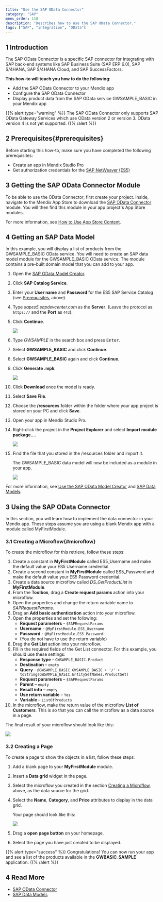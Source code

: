 ```yaml
---
title: "Use the SAP OData Connector"
category: "SAP"
menu_order: 110
description: "Describes how to use the SAP OData Connector."
tags: ["SAP", "integration", "OData"]
---
```


## 1 Introduction

The SAP OData Connector is a specific SAP connector for integrating with SAP back-end systems like SAP Business Suite (SAP ERP 6.0), SAP S/4HANA, SAP S/4HANA Cloud, and SAP SuccessFactors.

**This how-to will teach you how to do the following:**

* Add the SAP OData Connector to your Mendix app
* Configure the SAP OData Connector
* Display product data from the SAP OData service GWSAMPLE_BASIC in your Mendix app

{{% alert type="warning" %}}
The SAP OData Connector only supports SAP OData Gateway Services which use OData version 2 or version 3. OData version 4 is not yet supported.
{{% /alert %}}

## 2 Prerequisites{#prerequisites}

Before starting this how-to, make sure you have completed the following prerequisites:

* Create an app in Mendix Studio Pro
* Get authorization credentials for the [SAP NetWeaver (ES5)](https://sapes5.sapdevcenter.com/)

## 3 Getting the SAP OData Connector Module

To be able to use the OData Connector; first create your project. Inside, navigate to the Mendix App Store to download the [SAP OData Connector](https://appstore.home.mendix.com/link/app/74525/Mendix/SAP-OData-Connector) module. You will then find this module in your app project's App Store modules.

For more information, see [How to Use App Store Content](/developerportal/app-store/app-store-content).

## 4 Getting an SAP Data Model

In this example, you will display a list of products from the GWSAMPLE_BASIC OData service. You will need to create an SAP data model module for the GWSAMPLE_BASIC OData service. The module contains a pre-built domain model that you can add to your app.

1. Open the [SAP OData Model Creator](https://sapodatamodelcreator.mendixcloud.com/).

2. Click **SAP Catalog Service**.

3. Enter your **User name** and **Password** for the ES5 SAP Service Catalog (see [Prerequisites](#prerequisites), above).

4. Type *sapes5.sapdevcenter.com* as the **Server**. (Leave the protocol as `https://` and the **Port** as `443`).

5. Click **Continue**.

    ![](attachments/use-sap-odata-connector/login-catalog.png)

6. Type *GWSAMPLE* in the search box and press <kbd>Enter</kbd>.

7. Select **GWSAMPLE_BASIC** and click **Continue**.

8. Select **GWSAMPLE_BASIC** again and click **Continue**.

9. Click **Generate .mpk**.

    ![](attachments/use-sap-odata-connector/generate-mpk.png)

10. Click **Download** once the model is ready.

11. Select **Save File**.

12. Choose the **/resources** folder within the folder where your app project is stored on your PC and click **Save**.

13. Open your app in Mendix Studio Pro.

14. Right-click the project in the **Project Explorer** and select **Import module package…**.

    ![](attachments/use-sap-odata-connector/import-module.png)

15. Find the file that you stored in the /resources folder and import it.

    The GWSAMPLE_BASIC data model will now be included as a module in your app.

    ![](attachments/use-sap-odata-connector/data-model.png)

For more information, see [Use the SAP OData Model Creator](use-sap-odata-model-creator) and [SAP Data Models](/partners/sap/sap-data-models).

## 3 Using the SAP OData Connector

In this section, you will learn how to implement the data connector in your Mendix app. These steps assume you are using a blank Mendix app with a module called MyFirstModule.

### 3.1 Creating a Microflow{#microflow}

To create the microflow for this retrieve, follow these steps:

1. Create a constant in **MyFirstModule** called ES5_Username and make the default value your ES5 Username credential.
2. Create a second constant in **MyFirstModule** called ES5_Password and make the default value your ES5 Password credential.
3. Create a data source microflow called *DS_GetProductList* in **MyFirstModule**.
4. From the **Toolbox**, drag a **Create request params** action into your microflow.
5. Open the properties and change the return variable name to *SAPRequestParams*.
6. Drag an **Add basic authentication** action into your microflow.
7. Open the properties and set the following:
    * **Request parameters** - `$SAPRequestParams`
    * **Username** - `@MyFirstModule.ES5_Username`
    * **Password** - `@MyFirstModule.ES5_Password`
    * (You do not have to use the return variable)
8. Drag the **Get List** action into your microflow.
9. Fill in the required fields of the Get List connector. For this example, you should use these settings:
    * **Response type** – `GWSAMPLE_BASIC.Product`
    * **Destination** – `empty`
    * **Query** – `@GWSAMPLE_BASIC.GWSAMPLE_BASIC + '/' + toString(GWSAMPLE_BASIC.EntitySetNames.ProductSet)`
    * **Request parameters** – `$SAPRequestParams`
    * **Parent** – `empty`
    * **Result info** – `empty`
    * **Use return variable** – `Yes`
    * **Variable** – `ListOfProducts`
10. In the microflow, make the return value of the microflow **List of Customers**. This is so that you can call the microflow as a data source in a page.

The final result of your microflow should look like this:

![](attachments/use-sap-odata-connector/get-list.png)

### 3.2 Creating a Page

To create a page to show the objects in a list, follow these steps:

1. Add a blank page to your **MyFirstModule** module.
2. Insert a **Data grid** widget in the page.
3. Select the microflow you created in the section [Creating a Microflow](#microflow), above, as the data source for the grid.
4. Select the **Name**, **Category**, and **Price** attributes to display in the data grid.

    Your page should look like this:

    ![](attachments/use-sap-odata-connector/show-get-list-result.png)

3. Drag a **open page button** on your homepage.
4. Select the page you have just created to be displayed.

{{% alert type="success" %}}
Congratulations! You can now run your app and see a list of the products available in the **GWBASIC_SAMPLE** application.
{{% /alert %}}

## 4 Read More

* [SAP OData Connector](/partners/sap/sap-odata-connector)
* [SAP Data Models](/partners/sap/sap-data-models)

